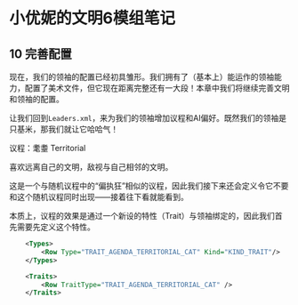 # 小优妮的文明6模组笔记

## 10 完善配置

现在，我们的领袖的配置已经初具雏形。我们拥有了（基本上）能运作的领袖能力，配置了美术文件，但它现在距离完整还有一大段！本章中我们将继续完善文明和领袖的配置。

让我们回到`Leaders.xml`，来为我们的领袖增加议程和AI偏好。既然我们的领袖是只基米，那我们就让它哈哈气！

议程：耄耋 Territorial

喜欢远离自己的文明，敌视与自己相邻的文明。

这是一个与随机议程中的“偏执狂”相似的议程，因此我们接下来还会定义令它不要和这个随机议程同时出现——接着往下看就能看到。

本质上，议程的效果是通过一个新设的特性（Trait）与领袖绑定的，因此我们首先需要先定义这个特性。

```xml
	<Types>
		<Row Type="TRAIT_AGENDA_TERRITORIAL_CAT" Kind="KIND_TRAIT"/>
	</Types>

	<Traits>
		<Row TraitType="TRAIT_AGENDA_TERRITORIAL_CAT" />
	</Traits>
```